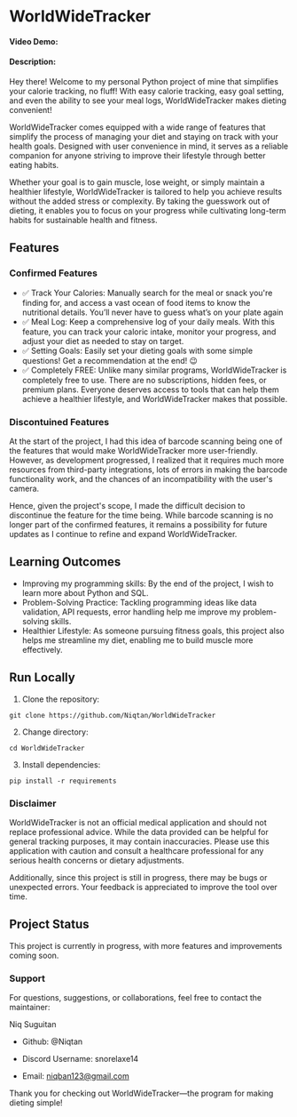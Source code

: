 
#  WorldWideTracker
#### Video Demo:  <URL HERE>
#### Description:
Hey there! Welcome to my personal Python project of mine that simplifies your calorie tracking, no fluff! With easy calorie tracking, easy goal setting, and even the ability  to see your meal logs, WorldWideTracker makes dieting convenient!

WorldWideTracker comes equipped with a wide range of features that simplify the process of managing your diet and staying on track with your health goals. Designed with user convenience in mind, it serves as a reliable companion for anyone striving to improve their lifestyle through better eating habits. 

Whether your goal is to gain muscle, lose weight, or simply maintain a healthier lifestyle, WorldWideTracker is tailored to help you achieve results without the added stress or complexity. By taking the guesswork out of dieting, it enables you to focus on your progress while cultivating long-term habits for sustainable health and fitness.

## Features
### Confirmed Features
- ✅ Track Your Calories: Manually search for the meal or snack you're finding for, and access a vast ocean of food items to know the nutritional details. You’ll never have to guess what’s on your plate again
- ✅ Meal Log: Keep a comprehensive log of your daily meals. With this feature, you can track your caloric intake, monitor your progress, and adjust your diet as needed to stay on target.
- ✅ Setting Goals: Easily set your dieting goals with some simple questions! Get a recommendation at the end! 😉
- ✅ Completely FREE: Unlike many similar programs, WorldWideTracker is completely free to use. There are no subscriptions, hidden fees, or premium plans. Everyone deserves access to tools that can help them achieve a healthier lifestyle, and WorldWideTracker makes that possible.

### Discontuined Features
At the start of the project, I had this idea of barcode scanning being one of the features that would make WorldWideTracker more user-friendly. However, as development progressed, I realized that it requires much more resources from third-party integrations, lots of errors in making the 
barcode functionality work, and the chances of an incompatibility with the user's camera.

Hence, given the project's scope, I made the difficult decision to discontinue the feature for the time being. While barcode scanning is no longer part of the confirmed features, it remains a possibility for future updates as I continue to refine and expand WorldWideTracker.

## Learning Outcomes
- Improving my programming skills: By the end of the project, I wish to learn more about Python and SQL.
- Problem-Solving Practice: Tackling programming ideas like data validation, API requests, error handling help me improve my problem-solving skills.
- Healthier Lifestyle: As someone pursuing fitness goals, this project also helps me streamline my diet, enabling me to build muscle more effectively.

## Run Locally 
1. Clone the repository:
```
git clone https://github.com/Niqtan/WorldWideTracker
```
2. Change directory:
```
cd WorldWideTracker
```
3. Install dependencies:
```
pip install -r requirements
```

### Disclaimer
WorldWideTracker is not an official medical application and should not replace professional advice. While the data provided can be helpful for general tracking purposes, it may contain inaccuracies. Please use this application with caution and consult a healthcare professional for any serious health concerns or dietary adjustments.

Additionally, since this project is still in progress, there may be bugs or unexpected errors. Your feedback is appreciated to improve the tool over time.

## Project Status
This project is currently in progress, with more features and improvements coming soon.
### Support
For questions, suggestions, or collaborations, feel free to contact the maintainer:

Niq Suguitan

- Github: @Niqtan

- Discord Username: snorelaxe14 

- Email: niqban123@gmail.com

Thank you for checking out WorldWideTracker—the program for making dieting simple! 